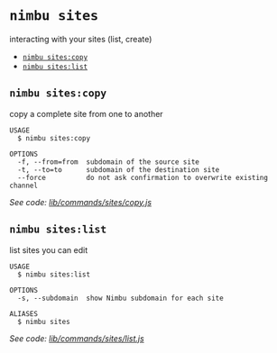 `nimbu sites`
=============

interacting with your sites (list, create)

* [`nimbu sites:copy`](#nimbu-sitescopy)
* [`nimbu sites:list`](#nimbu-siteslist)

## `nimbu sites:copy`

copy a complete site from one to another

```
USAGE
  $ nimbu sites:copy

OPTIONS
  -f, --from=from  subdomain of the source site
  -t, --to=to      subdomain of the destination site
  --force          do not ask confirmation to overwrite existing channel
```

_See code: [lib/commands/sites/copy.js](https://github.com/zenjoy/nimbu-toolbelt/blob/v5.0.0-alpha.7/lib/commands/sites/copy.js)_

## `nimbu sites:list`

list sites you can edit

```
USAGE
  $ nimbu sites:list

OPTIONS
  -s, --subdomain  show Nimbu subdomain for each site

ALIASES
  $ nimbu sites
```

_See code: [lib/commands/sites/list.js](https://github.com/zenjoy/nimbu-toolbelt/blob/v5.0.0-alpha.7/lib/commands/sites/list.js)_
